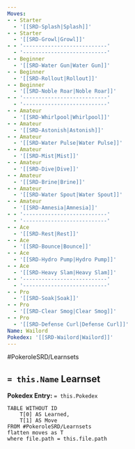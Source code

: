 ```yaml
---
Moves:
- - Starter
  - '[[SRD-Splash|Splash]]'
- - Starter
  - '[[SRD-Growl|Growl]]'
- - '---------------------------'
  - '---------------------------'
- - Beginner
  - '[[SRD-Water Gun|Water Gun]]'
- - Beginner
  - '[[SRD-Rollout|Rollout]]'
- - Beginner
  - '[[SRD-Noble Roar|Noble Roar]]'
- - '---------------------------'
  - '---------------------------'
- - Amateur
  - '[[SRD-Whirlpool|Whirlpool]]'
- - Amateur
  - '[[SRD-Astonish|Astonish]]'
- - Amateur
  - '[[SRD-Water Pulse|Water Pulse]]'
- - Amateur
  - '[[SRD-Mist|Mist]]'
- - Amateur
  - '[[SRD-Dive|Dive]]'
- - Amateur
  - '[[SRD-Brine|Brine]]'
- - Amateur
  - '[[SRD-Water Spout|Water Spout]]'
- - Amateur
  - '[[SRD-Amnesia|Amnesia]]'
- - '---------------------------'
  - '---------------------------'
- - Ace
  - '[[SRD-Rest|Rest]]'
- - Ace
  - '[[SRD-Bounce|Bounce]]'
- - Ace
  - '[[SRD-Hydro Pump|Hydro Pump]]'
- - Ace
  - '[[SRD-Heavy Slam|Heavy Slam]]'
- - '---------------------------'
  - '---------------------------'
- - Pro
  - '[[SRD-Soak|Soak]]'
- - Pro
  - '[[SRD-Clear Smog|Clear Smog]]'
- - Pro
  - '[[SRD-Defense Curl|Defense Curl]]'
Name: Wailord
Pokedex: '[[SRD-Wailord|Wailord]]'
---
```


#PokeroleSRD/Learnsets

## `= this.Name` Learnset

**Pokedex Entry:** `= this.Pokedex`

```dataview
TABLE WITHOUT ID
    T[0] AS Learned,
    T[1] AS Move
FROM #PokeroleSRD/Learnsets
flatten moves as T
where file.path = this.file.path
```
